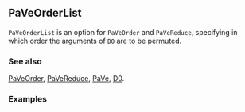 ## PaVeOrderList

`PaVeOrderList` is an option for `PaVeOrder` and `PaVeReduce`, specifying in which order the arguments of `D0` are to be permuted.

### See also

[PaVeOrder](PaVeOrder), [PaVeReduce](PaVeReduce), [PaVe](PaVe), [D0](D0).

### Examples